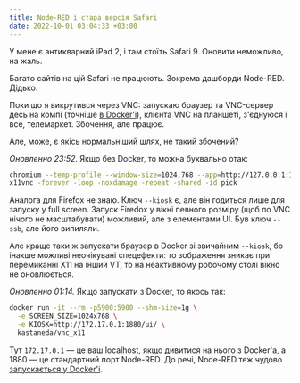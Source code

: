 ```yaml
---
title: Node-RED і стара версія Safari
date: 2022-10-01 03:04:33 +03:00
---
```


У мене є антикварний iPad 2, і там стоїть Safari 9. Оновити неможливо, на жаль.

Багато сайтів на цій Safari не працюють. Зокрема дашборди Node-RED. Дідько.

Поки що я викрутився через VNC: запускаю браузер та VNC-сервер десь на компі (точніше [в Docker'і][1]), клієнта VNC на планшеті, з'єднуюся і все, телемаркет. Збочення, але працює.

Але, може, є якісь нормальніший шлях, не такий збочений?

_Оновленно 23:52._ Якщо без Docker, то можна буквально отак:

```sh
chromium --temp-profile --window-size=1024,768 --app=http://127.0.0.1:1880/ui/
x11vnc -forever -loop -noxdamage -repeat -shared -id pick
```

Аналога для Firefox не знаю. Ключ `--kiosk` є, але він годиться лише для запуску у full screen. Запуск Firedox у вікні певного розміру (щоб по VNC нічого не масштабувати) можливий, але з елементами UI. Був ключ `--ssb`, але його випиляли.

Але краще таки ж запускати браузер в Docker зі звичайним `--kiosk`, бо інакше можливі неочікувані спецефекти: то зображення зникає при перемиканні X11 на інший VT, то на неактивному робочому столі вікно не оновлюється.

_Оновленно 01:14._ Якщо запускати з Docker, то якось так:

```sh
docker run -it --rm -p5900:5900 --shm-size=1g \
  -e SCREEN_SIZE=1024x768 \
  -e KIOSK=http://172.17.0.1:1880/ui/ \
  kastaneda/vnc_x11
```

Тут `172.17.0.1` — це ваш localhost, якщо дивитися на нього з Docker'а, а 1880 — це стандартний порт Node-RED. До речі, Node-RED теж чудово [запускається у Docker'і][2].

[1]: https://github.com/kastaneda/vnc_x11
[2]: https://nodered.org/docs/getting-started/docker
